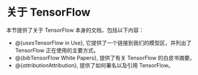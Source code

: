 # 关于 TensorFlow

本节提供了关于 TensorFlow 本身的文档，包括以下内容：

  * @{$uses$TensorFlow in Use},  它提供了一个链接到我们的模型区，并列出了 TensorFlow 正在使用的主要方式。
  * @{$bib$TensorFlow White Papers}, 提供了有关 TensorFlow 的白皮书摘要。
  * @{$attribution$Attribution}, 提供了如何署名以及引用 TensorFlow。
